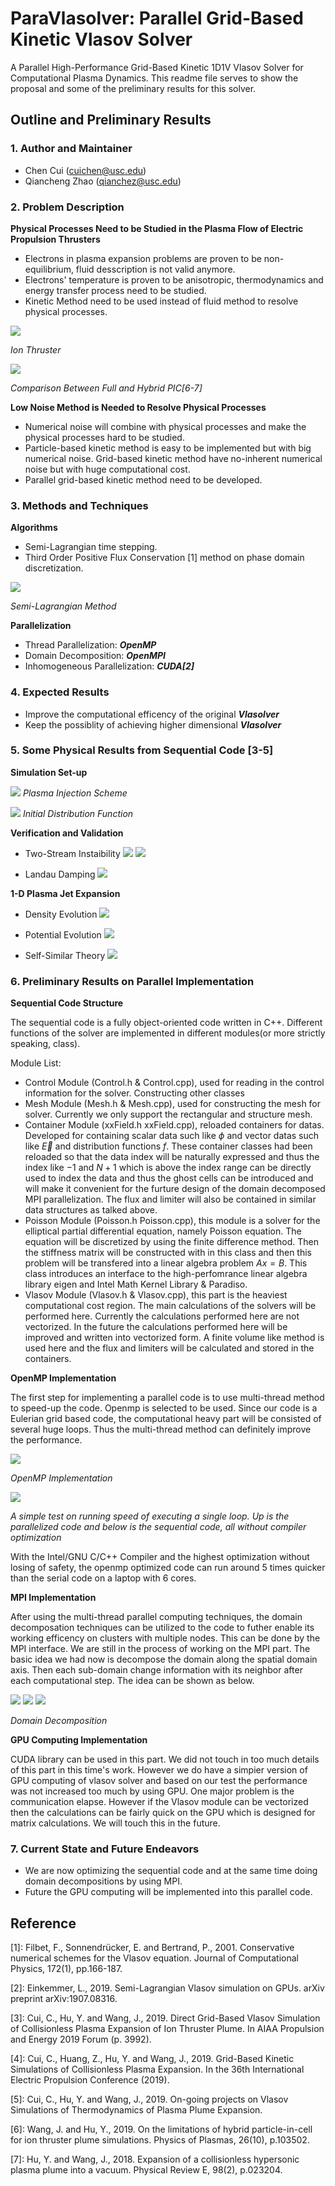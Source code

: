 # **ParaVlasolver: Parallel Grid-Based Kinetic Vlasov Solver**

A Parallel High-Performance Grid-Based Kinetic 1D1V Vlasov Solver for Computational Plasma Dynamics. This readme file serves to show the proposal and some of the preliminary results for this solver. 

## **Outline and Preliminary Results**

### 1. **Author and Maintainer**
* Chen Cui (cuichen@usc.edu) 
* Qiancheng Zhao (qianchez@usc.edu)

### 2. **Problem Description**

**Physical Processes Need to be Studied in the Plasma Flow of Electric Propulsion Thrusters**
* Electrons in plasma expansion problems are proven to be non-equilibrium, fluid desscription is not valid anymore.
* Electrons' temperature is proven to be anisotropic, thermodynamics and energy transfer process need to be studied.
* Kinetic Method need to be used instead of fluid method to resolve physical processes.

![](./pics/overview/ion1.jpg)

*Ion Thruster*

![](./pics/overview/comparision.png)

*Comparison Between Full and Hybrid PIC[6-7]*

**Low Noise Method is Needed to Resolve Physical Processes**
* Numerical noise will combine with physical processes and make the physical processes hard to be studied.
* Particle-based kinetic method is easy to be implemented but with big numerical noise. Grid-based kinetic method have no-inherent numerical noise but with huge computational cost.
* Parallel grid-based kinetic method need to be developed.

### 3. **Methods and Techniques**
**Algorithms**
* Semi-Lagrangian time stepping.
* Third Order Positive Flux Conservation [1] method on phase domain discretization. 

![](./pics/scheme/PFC.png)

*Semi-Lagrangian Method*

**Parallelization**
* Thread Parallelization: ***OpenMP***
* Domain Decomposition: ***OpenMPI***
* Inhomogeneous Parallelization: ***CUDA[2]***

### 4. **Expected Results**
* Improve the computational efficency of the original ***Vlasolver***
* Keep the possiblity of achieving higher dimensional ***Vlasolver***

### 5. **Some Physical Results from Sequential Code [3-5]**
**Simulation Set-up**

![](./pics/plasmamodel/init.png)
*Plasma Injection Scheme*

![](./pics/plasmamodel/dist_infinite.png)
*Initial Distribution Function*

**Verification and Validation**
* Two-Stream Instaibility
  ![](./pics/ts/phaseplot.png)
  ![](./pics/ts/vdist.png)

* Landau Damping
  ![](./pics/landaudamping/landaulinear64.png)

**1-D Plasma Jet Expansion**
* Density Evolution
    ![](./pics/infinite/density.gif)

* Potential Evolution
    ![](./pics/infinite/potential.gif)

* Self-Similar Theory
    ![](./pics/infinite/phi.png)

### 6. **Preliminary Results on Parallel Implementation**
**Sequential Code Structure**

The sequential code is a fully object-oriented code written in C++. Different functions of the solver are implemented in different modules(or more strictly speaking, class). 

Module List:
  * Control Module (Control.h & Control.cpp), used for reading in the control information for the solver. Constructing other classes
  * Mesh Module (Mesh.h & Mesh.cpp), used for constructing the mesh for solver. Currently we only support the rectangular and structure mesh.
  * Container Module (xxField.h xxField.cpp), reloaded containers for datas. Developed for containing scalar data such like $\phi$ and vector datas such like $\vec{E}$ and distribution functions $f$. These container classes had been reloaded so that the data index will be naturally expressed and thus the index like $-1$ and $N+1$ which is above the index range can be directly used to index the data and thus the ghost cells can be introduced and will make it convenient for the furture design of the domain decomposed MPI parallelization. The flux and limiter will also be contained in similar data structures as talked above.
  * Poisson Module (Poisson.h Poisson.cpp), this module is a solver for the elliptical partial differential equation, namely Poisson equation. The equation will be discretized by using the finite difference method. Then the stiffness matrix will be constructed with in this class and then this problem will be transfered into a linear algebra problem $Ax=B$. This class introduces an interface to the high-perfomrance linear algebra library eigen and Intel Math Kernel Library & Paradiso. 
  * Vlasov Module (Vlasov.h & Vlasov.cpp), this part is the heaviest computational cost region. The main calculations of the solvers will be performed here. Currently the calculations performed here are not vectorized. In the future the calculations performed here will be improved and written into vectorized form. A finite volume like method is used here and the flux and limiters will be calculated and stored in the containers.


**OpenMP Implementation**

The first step for implementing a parallel code is to use multi-thread method to speed-up the code. Openmp is selected to be used. Since our code is a Eulerian grid based code, the computational heavy part will be consisted of several huge loops. Thus the multi-thread method can definitely improve the performance.

![](./pics/CodeStructure/omp_niupi.png)  

*OpenMP Implementation*

![](./pics/CodeStructure/niupi.JPG)  

*A simple test on running speed of executing a single loop. Up is the parallelized code and below is the sequential code, all without compiler optimization*

With the Intel/GNU C/C++ Compiler and the highest optimization without losing of safety, the openmp optimized code can run around 5 times quicker than the serial code on a laptop with 6 cores. 


**MPI Implementation**

After using the multi-thread parallel computing techniques, the domain decomposation techniques can be utilized to the code to futher enable its working efficency on clusters with multiple nodes. This can be done by the MPI interface. We are still in the process of working on the MPI part. The basic idea we had now is decompose the domain along the spatial domain axis. Then each sub-domain change information with its neighbor after each computational step. The idea can be shown as below.

![](./pics/CodeStructure/para1.jpg) 
![](./pics/CodeStructure/para2.jpg)
![](./pics/CodeStructure/mpi.png) 

*Domain Decomposition*


**GPU Computing Implementation**

CUDA library can be used in this part. We did not touch in too much details of this part in this time's work. However we do have a simpier version of GPU computing of vlasov solver and based on our test the performance was not increased too much by using GPU. One major problem is the communication elapse. However if the Vlasov module can be vectorized then the calculations can be fairly quick on the GPU which is designed for matrix calculations. We will touch this in the future.

### 7. **Current State and Future Endeavors**

* We are now optimizing the sequential code and at the same time doing domain decompositions by using MPI.
* Future the GPU computing will be implemented into this parallel code. 


## **Reference**
[1]: Filbet, F., Sonnendrücker, E. and Bertrand, P., 2001. Conservative numerical schemes for the Vlasov equation. Journal of Computational Physics, 172(1), pp.166-187.

[2]: Einkemmer, L., 2019. Semi-Lagrangian Vlasov simulation on GPUs. arXiv preprint arXiv:1907.08316.

[3]: Cui, C., Hu, Y. and Wang, J., 2019. Direct Grid-Based Vlasov Simulation of Collisionless Plasma Expansion of Ion Thruster Plume. In AIAA Propulsion and Energy 2019 Forum (p. 3992).

[4]: Cui, C., Huang, Z., Hu, Y. and Wang, J., 2019. Grid-Based Kinetic Simulations of Collisionless Plasma Expansion. In the 36th International Electric Propulsion Conference (2019).

[5]: Cui, C., Hu, Y. and Wang, J., 2019. On-going projects on Vlasov Simulations of Thermodynamics of Plasma Plume Expansion.

[6]: Wang, J. and Hu, Y., 2019. On the limitations of hybrid particle-in-cell for ion thruster plume simulations. Physics of Plasmas, 26(10), p.103502.

[7]: Hu, Y. and Wang, J., 2018. Expansion of a collisionless hypersonic plasma plume into a vacuum. Physical Review E, 98(2), p.023204.